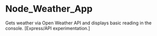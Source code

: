 # Node_Weather_App
Gets weather via Open Weather API and displays basic reading in the console.  [Express/API experimentation.]
